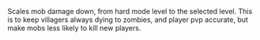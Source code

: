 Scales mob damage down, from hard mode level to the selected level. This is to keep villagers always dying to zombies, and player pvp accurate, but make mobs less likely to kill new players.
